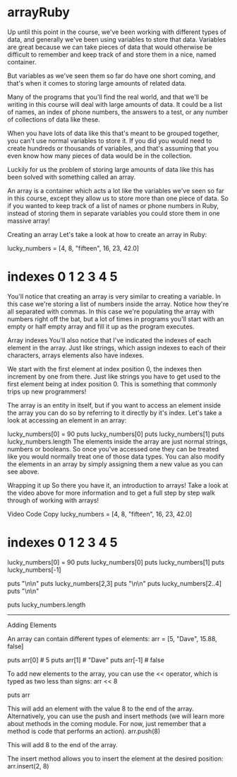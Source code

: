 # arrayRuby

Up until this point in the course, we've been working with different types of data, and generally we've been using variables to store that data. Variables are great because we can take pieces of data that would otherwise be difficult to remember and keep track of and store them in a nice, named container.

But variables as we've seen them so far do have one short coming, and that's when it comes to storing large amounts of related data.

Many of the programs that you'll find the real world, and that we'll be writing in this course will deal with large amounts of data. It could be a list of names, an index of phone numbers, the answers to a test, or any number of collections of data like these.

When you have lots of data like this that's meant to be grouped together, you can't use normal variables to store it. If you did you would need to create hundreds or thousands of variables, and that's assuming that you even know how many pieces of data would be in the collection.

Luckily for us the problem of storing large amounts of data like this has been solved with something called an array.

An array is a container which acts a lot like the variables we've seen so far in this course, except they allow us to store more than one piece of data.
So if you wanted to keep track of a list of names or phone numbers in Ruby, instead of storing them in separate variables you could store them in one massive array!

Creating an array
Let's take a look at how to create an array in Ruby:

lucky_numbers = [4, 8, "fifteen", 16, 23, 42.0]
#       indexes  0  1       2      3   4   5
You'll notice that creating an array is very similar to creating a variable. In this case we're storing a list of numbers inside the array. Notice how they're all separated with commas. In this case we're populating the array with numbers right off the bat, but a lot of times in programs you'll start with an empty or half empty array and fill it up as the program executes.

Array indexes
You'll also notice that I've indicated the indexes of each element in the array. Just like strings, which assign indexes to each of their characters, arrays elements also have indexes.

We start with the first element at index position 0, the indexes then increment by one from there. Just like strings you have to get used to the first element being at index position 0. This is something that commonly trips up new programmers!

The array is an entity in itself, but if you want to access an element inside the array you can do so by referring to it directly by it's index. Let's take a look at accessing an element in an array:

lucky_numbers[0] = 90
puts lucky_numbers[0]
puts lucky_numbers[1]
puts lucky_numbers.length
The elements inside the array are just normal strings, numbers or booleans. So once you've accessed one they can be treated like you would normally treat one of those data types. You can also modify the elements in an array by simply assigning them a new value as you can see above.

Wrapping it up
So there you have it, an introduction to arrays! Take a look at the video above for more information and to get a full step by step walk through of working with arrays!

Video Code
Copy
lucky_numbers = [4, 8, "fifteen", 16, 23, 42.0]
#       indexes  0  1       2      3   4   5

lucky_numbers[0] = 90
puts lucky_numbers[0]
puts lucky_numbers[1]
puts lucky_numbers[-1]

puts "\n\n"
puts lucky_numbers[2,3]
puts "\n\n"
puts lucky_numbers[2..4]
puts "\n\n"

puts lucky_numbers.length

---------------------------------------

Adding Elements

An array can contain different types of elements:
arr = [5, "Dave", 15.88, false]

puts arr[0] # 5
puts arr[1] # "Dave"
puts arr[-1] # false


To add new elements to the array, you can use the << operator, which is typed as two less than signs:
arr << 8

puts arr


This will add an element with the value 8 to the end of the array.
Alternatively, you can use the push and insert methods (we will learn more about methods in the coming module. For now, just remember that a method is code that performs an action).
arr.push(8)


This will add 8 to the end of the array.

The insert method allows you to insert the element at the desired position:
arr.insert(2, 8)
